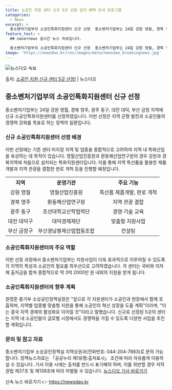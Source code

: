 ```yaml
---
title: 소공인 지원 센터 신규 5곳 선정 공지 혜택 안내 프로그램
categories:
  - News
excerpt: >
  중소벤처기업부의 소공인특화지원센터 신규 선정  중소벤처기업부는 24일 강원 영월, 경북 영주, 광주 동구, …
feature_text: >
  ## navernews 실시간 뉴스 속보입니다.

  중소벤처기업부의 소공인특화지원센터 신규 선정  중소벤처기업부는 24일 강원 영월, 경북 영주, 광주 동구, …
image: 'https://newsdao.kr/res/images/meta/newsdao_breakingnews.jpg'
---
```


![뉴스다오 속보](https://newsdao.kr/res/images/meta/newsdao_breakingnews.jpg)

<p>출처: <a href="https://newsdao.kr/4390" rel="dofollow">소공인 지원 신규 센터 5곳 선정!</a> | 뉴스다오</p>

<h2 data-ke-size="size26">중소벤처기업부의 소공인특화지원센터 신규 선정</h2>
<p data-ke-size="size16">중소벤처기업부는 24일 강원 영월, 경북 영주, 광주 동구, 대전 대덕, 부산 금정 지역에 신규 소공인특화지원센터를 선정하였습니다. 이번 선정은 지역 균형 발전과 소공인들의 경쟁력 강화를 목표로 하는 정책의 일환입니다.</p>

<h3>신규 소공인특화지원센터 선정 배경</h3>
<p data-ke-size="size16">이번 선정에는 기존 센터 미지정 지역 및 업종을 종합적으로 고려하여 지역 내 특화산업을 육성하는 데 목적이 있습니다. 영월산업진흥원과 환동해산업연구원의 경우 강원과 경북지역에 처음으로 설치되는 특화지원센터입니다. 이를 통해 지역 특산품을 활용한 제품 개발과 지역 관광을 결합한 판로 개척 등을 진행할 예정입니다.</p>

<table>
  <tr>
    <th style="text-align: center;">지역</th>
    <th style="text-align: center;">운영기관</th>
    <th style="text-align: center;">주요 기능</th>
  </tr>
  <tr>
    <td style="text-align: center;">강원 영월</td>
    <td style="text-align: center;">영월산업진흥원</td>
    <td style="text-align: center;">특산품 제품개발, 판로 개척</td>
  </tr>
  <tr>
    <td style="text-align: center;">경북 영주</td>
    <td style="text-align: center;">환동해산업연구원</td>
    <td style="text-align: center;">지역 관광 결합</td>
  </tr>
  <tr>
    <td style="text-align: center;">광주 동구</td>
    <td style="text-align: center;">조선대학교산학협력단</td>
    <td style="text-align: center;">경영·기술 교육</td>
  </tr>
  <tr>
    <td style="text-align: center;">대전 대덕구</td>
    <td style="text-align: center;">대덕경제재단</td>
    <td style="text-align: center;">맞춤형 지원사업</td>
  </tr>
  <tr>
    <td style="text-align: center;">부산 금정구</td>
    <td style="text-align: center;">부산경남봉제산업협동조합</td>
    <td style="text-align: center;">컨설팅</td>
  </tr>
</table>

<h3>소공인특화지원센터의 주요 역할</h3>
<p data-ke-size="size16">이번 선정 과정에서 중소벤처기업부는 지원사업이 더욱 효과적으로 이루어질 수 있도록 각 지역의 특성과 소공인의 필요를 최우선으로 고려하였습니다. 각 센터는 국비와 지자체 출자금을 합쳐 종합적으로 약 3억 2000만 원 내외의 지원을 받게 됩니다.</p>

<h3>소공인특화지원센터의 향후 계획</h3>
<p data-ke-size="size16">원영준 중기부 소상공인정책실장은 "앞으로 각 지원센터가 소공인과 현장에서 함께 호흡하며, 지역별·업종별 맞춤형 지원을 통해 소공인의 혁신 성장을 도울 계획"이라며, "이는 결국 지역 경제의 활성화로 이어질 것"이라고 말했습니다. 신규로 선정된 5곳의 센터는 지역 내 소공인들이 글로벌 시장에서도 경쟁력을 가질 수 있도록 다양한 사업을 추진할 계획입니다.</p>

<h3>문의 및 참고 자료</h3>
<p data-ke-size="size16">중소벤처기업부 소상공인정책실 지역상권과(전화번호: 044-204-7883)로 문의 가능합니다. 정책뉴스자료는 「공공누리 제1유형:출처표시」 조건에 따라 자유롭게 이용하실 수 있습니다. 기사 이용 시에는 출처를 반드시 표기해야 하며, 이를 위반할 경우 저작권법 제37조 및 제138조에 따라 처벌될 수 있습니다. <a href="https://newsdao.kr/4390">뉴스다오 기사 바로가기</a></p> 

신속 뉴스 바로가기 👉 <a href="https://newsdao.kr" rel="dofollow">https://newsdao.kr</a>


